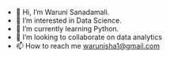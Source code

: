 - 👋 Hi, I’m Waruni Sanadamali.
- 👀 I’m interested in Data Science.
- 🌱 I’m currently learning Python.
- 💞️ I’m looking to collaborate on data analytics
- 📫 How to reach me warunisha1@gmail.com

<!---
WaruniSH/WaruniSH is a ✨ special ✨ repository because its `README.md` (this file) appears on your GitHub profile.
You can click the Preview link to take a look at your changes.
--->
